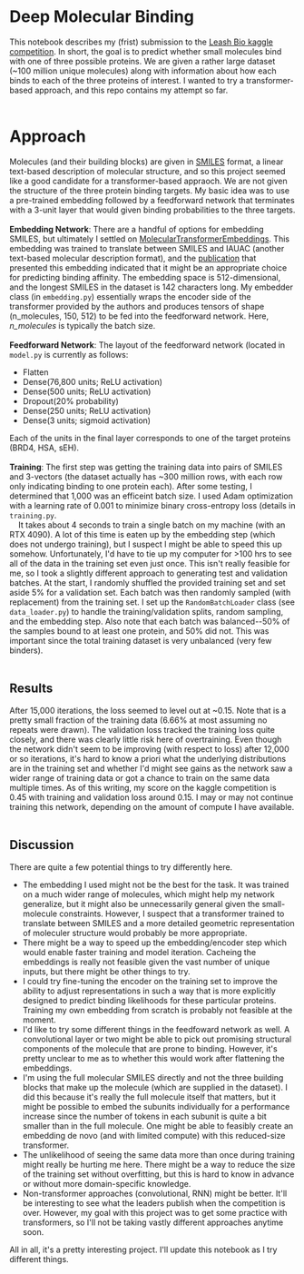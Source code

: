 # Deep Molecular Binding

This notebook describes my (frist) submission to the [Leash Bio kaggle competition](https://www.kaggle.com/competitions/leash-BELKA/overview). In short, the goal is to predict whether small molecules bind with one of three possible proteins. We are given a rather large dataset (~100 million unique molecules) along with information about how each binds to each of the three proteins of interest. I wanted to try a transformer-based approach, and this repo contains my attempt so far.
<br /><br />
# Approach
Molecules (and their building blocks) are given in [SMILES](https://en.wikipedia.org/wiki/Simplified_molecular-input_line-entry_system) format, a linear text-based description of molecular structure, and so this project seemed like a good candidate for a transformer-based appraoch. We are not given the structure of the three protein binding targets. My basic idea was to use a pre-trained embedding followed by a feedforward network that terminates with a 3-unit layer that would given binding probabilities to the three targets.
<br /><br />
**Embedding Network**: There are a handful of options for embedding SMILES, but ultimately I settled on [MolecularTransformerEmbeddings](https://github.com/mpcrlab/MolecularTransformerEmbeddings). This embedding was trained to translate between SMILES and IAUAC (another text-based molecular description format), and the [publication](https://pubs.acs.org/doi/10.1021/acs.jcim.9b01212) that presented this embedding indicated that it might be an appropriate choice for predicting binding affinity. The embedding space is 512-dimensional, and the longest SMILES in the dataset is 142 characters long. My embedder class (in `embedding.py`) essentially wraps the encoder side of the transformer provided by the authors and produces tensors of shape (n_molecules, 150, 512) to be fed into the feedforward network. Here, *n_molecules* is typically the batch size.
<br /><br />
**Feedforward Network**: The layout of the feedforward network (located in `model.py` is currently as follows:
  * Flatten
  * Dense(76,800 units; ReLU activation)
  * Dense(500 units; ReLU activation)
  * Dropout(20% probability)
  * Dense(250 units; ReLU activation)
  * Dense(3 units; sigmoid activation)

Each of the units in the final layer corresponds to one of the target proteins (BRD4, HSA, sEH).
<br /><br />
**Training**: The first step was getting the training data into pairs of SMILES and 3-vectors (the dataset actually has ~300 million rows, with each row only indicating binding to one protein each). After some testing, I determined that 1,000 was an efficeint batch size. I used Adam optimization with a learning rate of 0.001 to minimize binary cross-entropy loss (details in `training.py`.
<br />&nbsp;&nbsp;&nbsp;&nbsp;It takes about 4 seconds to train a single batch on my machine (with an RTX 4090). A lot of this time is eaten up by the embedding step (which does not undergo training), but I suspect I might be able to speed this up somehow. Unfortunately, I'd have to tie up my computer for >100 hrs to see all of the data in the training set even just once. This isn't really feasible for me, so I took a slightly different approach to generating test and validation batches. At the start, I randomly shuffled the provided training set and set aside 5% for a validation set. Each batch was then randomly sampled (with replacement) from the training set. I set up the `RandomBatchLoader` class (see `data_loader.py`) to handle the training/validation splits, random sampling, and the embedding step. Also note that each batch was balanced--50% of the samples bound to at least one protein, and 50% did not. This was important since the total training dataset is very unbalanced (very few binders).
<br /><br />
## Results
After 15,000 iterations, the loss seemed to level out at ~0.15. Note that is a pretty small fraction of the training data (6.66% at most assuming no repeats were drawn). The validation loss tracked the training loss quite closely, and there was clearly little risk here of overtraining. Even though the network didn't seem to be improving (with respect to loss) after 12,000 or so iterations, it's hard to know a priori what the underlying distributions are in the training set and whether I'd might see gains as the network saw a wider range of training data or got a chance to train on the same data multiple times. As of this writing, my score on the kaggle competition is 0.45 with training and validation loss around 0.15. I may or may not continue training this network, depending on the amount of compute I have available.
<br /><br />
## Discussion

There are quite a few potential things to try differently here.
  * The embedding I used might not be the best for the task. It was trained on a much wider range of molecules, which might help my network generalize, but it might also be unnecessarily general given the small-molecule constraints. However, I suspect that a transformer trained to translate between SMILES and a more detailed geometric representation of moleculer structure would probably be more appropriate.
  * There might be a way to speed up the embedding/encoder step which would enable faster training and model iteration. Cacheing the embeddings is really not feasible given the vast number of unique inputs, but there might be other things to try.
  * I could try fine-tuning the encoder on the training set to improve the ability to adjust representations in such a way that is more explicitly designed to predict binding likelihoods for these particular proteins. Training my own embedding from scratch is probably not feasible at the moment.
  * I'd like to try some different things in the feedfoward network as well. A convolutional layer or two might be able to pick out promising structural components of the molecule that are prone to binding. However, it's pretty unclear to me as to whether this would work after flattening the embeddings.
  * I'm using the full molecular SMILES directly and not the three building blocks that make up the molecule (which are supplied in the dataset). I did this because it's really the full molecule itself that matters, but it might be possible to embed the subunits individually for a performance increase since the number of tokens in each subunit is quite a bit smaller than in the full molecule. One might be able to feasibly create an embedding de novo (and with limited compute) with this reduced-size transformer.
  * The unlikelihood of seeing the same data more than once during training might really be hurting me here. There might be a way to reduce the size of the training set without overfitting, but this is hard to know in advance or without more domain-specific knowledge.
  * Non-transformer approaches (convolutional, RNN) might be better. It'll be interesting to see what the leaders publish when the competition is over. However, my goal with this project was to get some practice with transformers, so I'll not be taking vastly different approaches anytime soon.

All in all, it's a pretty interesting project. I'll update this notebook as I try different things.
